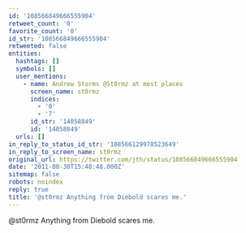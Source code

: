 ```yaml
---
id: '108566849666555904'
retweet_count: '0'
favorite_count: '0'
id_str: '108566849666555904'
retweeted: false
entities:
  hashtags: []
  symbols: []
  user_mentions:
    - name: Andrew Storms @St0rmz at most places
      screen_name: st0rmz
      indices:
        - '0'
        - '7'
      id_str: '14058849'
      id: '14058849'
  urls: []
in_reply_to_status_id_str: '108566129978523649'
in_reply_to_screen_name: st0rmz
original_url: https://twitter.com/jth/status/108566849666555904
date: '2011-08-30T15:48:48.000Z'
sitemap: false
robots: noindex
reply: true
title: '@st0rmz Anything from Diebold scares me.'
---
```


@st0rmz Anything from Diebold scares me.